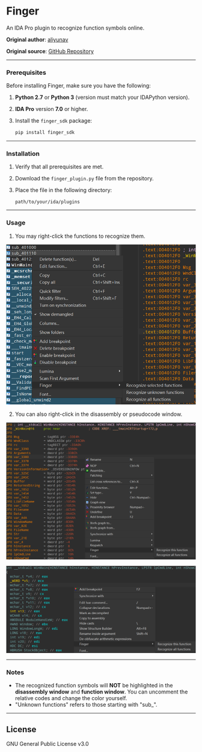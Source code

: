 # Finger

An IDA Pro plugin to recognize function symbols online.

**Original author**: [aliyunav](https://github.com/aliyunav) 

**Original source**: [GitHub Repository](https://github.com/aliyunav/Finger)

---

### Prerequisites

Before installing Finger, make sure you have the following:

1. **Python 2.7** or **Python 3** (version must match your IDAPython version).  
2. **IDA Pro** version **7.0** or higher.  
3. Install the `finger_sdk` package:

   ```bash
   pip install finger_sdk
   ```

---

### Installation

1. Verify that all prerequisites are met.  
2. Download the `finger_plugin.py` file from the repository.  
3. Place the file in the following directory:  

   ```
   path/to/your/ida/plugins
   ```

---

### Usage

1. You may right-click the functions to recognize them.

![1](./assets/1.png)

2. You can also right-click in the disassembly or pseudocode window.

![2](./assets/2.png)

![3](./assets/3.png)

---

### Notes

- The recognized function symbols will **NOT** be highlighted in the **disassembly window** and **function window**. You can uncomment the relative codes and change the color yourself.
- "Unknown functions" refers to those starting with "sub_".

---

## License

GNU General Public License v3.0

